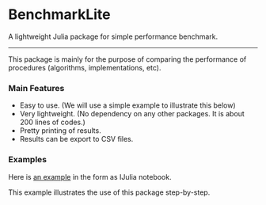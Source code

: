 # BenchmarkLite

A lightweight Julia package for simple performance benchmark.

------------

This package is mainly for the purpose of comparing the performance of procedures (algorithms, implementations, etc). 

### Main Features

- Easy to use. (We will use a simple example to illustrate this below)
- Very lightweight. (No dependency on any other packages. It is about 200 lines of codes.)
- Pretty printing of results.
- Results can be export to CSV files.

### Examples

Here is [an example](http://nbviewer.ipython.org/github/lindahua/BenchmarkLite.jl/blob/master/examples/mathfuns_benchmark.ipynb) in the form as IJulia notebook.

This example illustrates the use of this package step-by-step.

